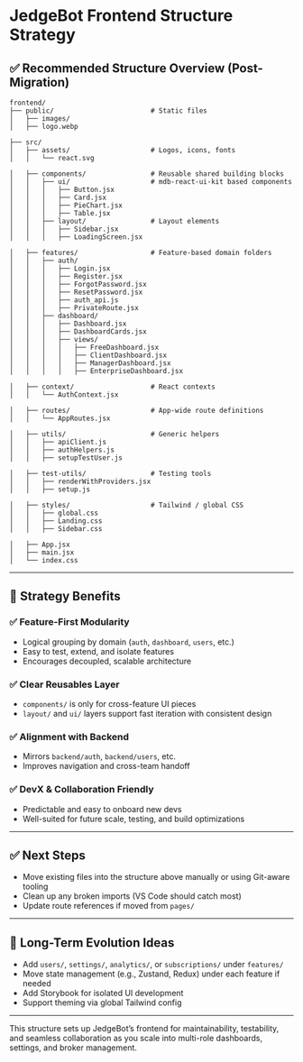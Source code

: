 # JedgeBot Frontend Structure Strategy

## ✅ Recommended Structure Overview (Post-Migration)

```
frontend/
├── public/                        # Static files
│   ├── images/
│   ├── logo.webp

├── src/
│   ├── assets/                    # Logos, icons, fonts
│   │   └── react.svg

│   ├── components/                # Reusable shared building blocks
│   │   ├── ui/                    # mdb-react-ui-kit based components
│   │   │   ├── Button.jsx
│   │   │   ├── Card.jsx
│   │   │   ├── PieChart.jsx
│   │   │   ├── Table.jsx
│   │   ├── layout/                # Layout elements
│   │   │   ├── Sidebar.jsx
│   │   │   ├── LoadingScreen.jsx

│   ├── features/                  # Feature-based domain folders
│   │   ├── auth/
│   │   │   ├── Login.jsx
│   │   │   ├── Register.jsx
│   │   │   ├── ForgotPassword.jsx
│   │   │   ├── ResetPassword.jsx
│   │   │   ├── auth_api.js
│   │   │   ├── PrivateRoute.jsx
│   │   ├── dashboard/
│   │   │   ├── Dashboard.jsx
│   │   │   ├── DashboardCards.jsx
│   │   │   ├── views/
│   │   │   │   ├── FreeDashboard.jsx
│   │   │   │   ├── ClientDashboard.jsx
│   │   │   │   ├── ManagerDashboard.jsx
│   │   │   │   ├── EnterpriseDashboard.jsx

│   ├── context/                   # React contexts
│   │   └── AuthContext.jsx

│   ├── routes/                    # App-wide route definitions
│   │   └── AppRoutes.jsx

│   ├── utils/                     # Generic helpers
│   │   ├── apiClient.js
│   │   ├── authHelpers.js
│   │   ├── setupTestUser.js

│   ├── test-utils/                # Testing tools
│   │   ├── renderWithProviders.jsx
│   │   ├── setup.js

│   ├── styles/                    # Tailwind / global CSS
│   │   ├── global.css
│   │   ├── Landing.css
│   │   ├── Sidebar.css

│   ├── App.jsx
│   ├── main.jsx
│   └── index.css
```

---

## 🚀 Strategy Benefits

### ✅ Feature-First Modularity
- Logical grouping by domain (`auth`, `dashboard`, `users`, etc.)
- Easy to test, extend, and isolate features
- Encourages decoupled, scalable architecture

### ✅ Clear Reusables Layer
- `components/` is only for cross-feature UI pieces
- `layout/` and `ui/` layers support fast iteration with consistent design

### ✅ Alignment with Backend
- Mirrors `backend/auth`, `backend/users`, etc.
- Improves navigation and cross-team handoff

### ✅ DevX & Collaboration Friendly
- Predictable and easy to onboard new devs
- Well-suited for future scale, testing, and build optimizations

---

## ✅ Next Steps

- Move existing files into the structure above manually or using Git-aware tooling
- Clean up any broken imports (VS Code should catch most)
- Update route references if moved from `pages/`

---

## 🔄 Long-Term Evolution Ideas

- Add `users/`, `settings/`, `analytics/`, or `subscriptions/` under `features/`
- Move state management (e.g., Zustand, Redux) under each feature if needed
- Add Storybook for isolated UI development
- Support theming via global Tailwind config

---

This structure sets up JedgeBot’s frontend for maintainability, testability, and seamless collaboration as you scale into multi-role dashboards, settings, and broker management.